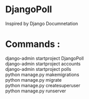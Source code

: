 # DjangoPoll
 Inspired by Django Documnetation


<h1>Commands : </h1>  


django-admin startproject DjangoPoll  
django-admin startproject accounts  
django-admin startproject polls  
python manage.py makemigrations  
python manage.py migrate  
python manage.py createsuperuser  
python manage.py runserver  


